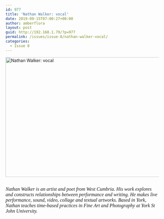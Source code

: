 ```yaml
---
id: 977
title: 'Nathan Walker: vocal'
date: 2019-09-15T07:00:27+00:00
author: amberflora
layout: post
guid: http://192.168.1.79/?p=977
permalink: /issues/issue-8/nathan-walker-vocal/
categories:
  - Issue 8
---
```

<p data-wp-editing="1">
  <img loading="lazy" class="aligncenter wp-image-983" src="http://amberflora.com/wp-content/uploads/2019/08/N-Walker-Amberflora-Submission-e1567092017798.jpg" alt="Nathan Walker: vocal" width="600" height="393" srcset="https://www.amberflora.com/wp-content/uploads/2019/08/N-Walker-Amberflora-Submission-e1567092017798.jpg 1311w, https://www.amberflora.com/wp-content/uploads/2019/08/N-Walker-Amberflora-Submission-e1567092017798-300x196.jpg 300w, https://www.amberflora.com/wp-content/uploads/2019/08/N-Walker-Amberflora-Submission-e1567092017798-768x503.jpg 768w, https://www.amberflora.com/wp-content/uploads/2019/08/N-Walker-Amberflora-Submission-e1567092017798-1024x670.jpg 1024w" sizes="(max-width: 600px) 100vw, 600px" />
</p>

&nbsp;  
<span style="font-family: georgia, palatino, serif; font-size: 12pt;"><em>Nathan Walker is an artist and poet from West Cumbria. His work explores and constructs relationships between performance and writing. He makes live performance, sound, video, collage and textual artworks. Based in York, Nathan teaches time-based practices in Fine Art and Photography at York St John University.</em></span>